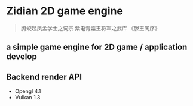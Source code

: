 # Zidian 2D game engine

> 腾蛟起凤孟学士之词宗 紫电青霜王将军之武库 《滕王阁序》

## a simple game engine for 2D game / application develop 

## Backend render API 

- Opengl 4.1
- Vulkan 1.3

